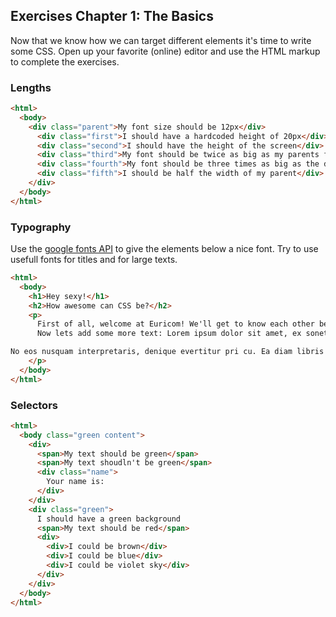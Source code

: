 ## Exercises Chapter 1: The Basics

Now that we know how we can target different elements it's time to write some CSS. Open up your favorite (online) editor and use the HTML markup to complete the exercises.

### Lengths

```html
<html>
  <body>
    <div class="parent">My font size should be 12px</div>
      <div class="first">I should have a hardcoded height of 20px</div>
      <div class="second">I should have the height of the screen</div>
      <div class="third">My font should be twice as big as my parents font even when it changes</div>
      <div class="fourth">My font should be three times as big as the default font size of this document</div>
      <div class="fifth">I should be half the width of my parent</div>
    </div>
  </body>
</html>
```

### Typography

Use the [google fonts API](https://www.google.com/fonts) to give the elements below a nice font. Try to use usefull fonts for titles and for large texts.

```html
<html>
  <body>
    <h1>Hey sexy!</h1>
    <h2>How awesome can CSS be?</h2>
    <p>
      First of all, welcome at Euricom! We'll get to know each other better at the next .NET Cruise!
      Now lets add some more text: Lorem ipsum dolor sit amet, ex sonet melius constituam ius, te utroque fierent vel. Eam in quod fugit omnes. Per et legimus voluptatum, has ignota aperiam qualisque no, eu quot graeci dissentias eam. Eum ad magna illum partem, in vix tempor dicunt. Mucius maluisset referrentur pro ut. Quo ex veri porro dolorem, lorem efficiendi necessitatibus eu vim, ius no dicant deleniti.

No eos nusquam interpretaris, denique evertitur pri cu. Ea diam libris signiferumque eos, nobis aperiam quo te, per te quod etiam adolescens. Ex dolor ubique essent sea, cu quo dolorem accusam adolescens, accusam intellegat deterruisset in eam. Unum veritus ne usu, eos id iisque ocurreret instructior. Sumo erant eirmod ex sea. Ei cibo facer est, sententiae efficiendi cu vix, ex duis epicuri iracundia cum. Mei nusquam tacimates accusamus an, enim petentium consequat vis in, eleifend intellegam mei ut.
    </p>
  </body>
</html>
```

### Selectors

```html
<html>
  <body class="green content">
    <div>
      <span>My text should be green</span>
      <span>My text shoudln't be green</span>
      <div class="name">
        Your name is:
      </div>
    </div>
    <div class="green">
      I should have a green background
      <span>My text should be red</span>
      <div>
        <div>I could be brown</div>
        <div>I could be blue</div>
        <div>I could be violet sky</div>
      </div>
    </div>
  </body>
</html>
```
